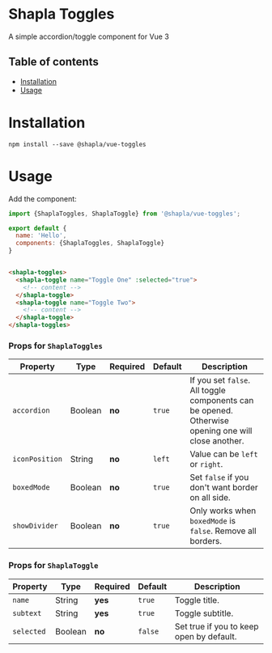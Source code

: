 # Shapla Toggles

A simple accordion/toggle component for Vue 3

## Table of contents

- [Installation](#installation)
- [Usage](#usage)

# Installation

```
npm install --save @shapla/vue-toggles
```

# Usage

Add the component:

```js
import {ShaplaToggles, ShaplaToggle} from '@shapla/vue-toggles';

export default {
  name: 'Hello',
  components: {ShaplaToggles, ShaplaToggle}
}

```

```html

<shapla-toggles>
  <shapla-toggle name="Toggle One" :selected="true">
    <!-- content -->
  </shapla-toggle>
  <shapla-toggle name="Toggle Two">
    <!-- content -->
  </shapla-toggle>
</shapla-toggles>
```

### Props for `ShaplaToggles`

| Property      | Type      | Required  | Default   | Description                                                                                        |
|---------------|-----------|-----------|-----------|----------------------------------------------------------------------------------------------------|
| `accordion`   | Boolean   | **no**    |  `true`   | If you set `false`. All toggle components can be opened. Otherwise opening one will close another. |
| `iconPosition`| String    | **no**    |  `left`   | Value can be `left` or `right`.                                                                    |
| `boxedMode`   | Boolean   | **no**    |  `true`   | Set `false` if you don't want border on all side.                                                  |
| `showDivider` | Boolean   | **no**    |  `true`   | Only works when `boxedMode` is `false`. Remove all borders.                                        |

### Props for `ShaplaToggle`

| Property      | Type      | Required  | Default   | Description                               |
|---------------|-----------|-----------|-----------|-------------------------------------------|
| `name`        | String    | **yes**   | `true`    | Toggle title.                             |
| `subtext`     | String    | **yes**   | `true`    | Toggle subtitle.                          |
| `selected`    | Boolean   | **no**    |  `false`  | Set true if you to keep open by default.  |

